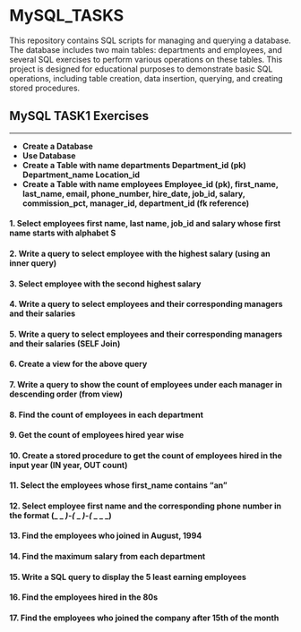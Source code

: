# MySQL_TASKS
This repository contains SQL scripts for managing and querying a database. The database includes two main tables: departments and employees, and several SQL exercises to perform various operations on these tables. This project is designed for educational purposes to demonstrate basic SQL operations, including table creation, data insertion, querying, and creating stored procedures.
## MySQL TASK1 Exercises
---
 - **Create a Database** <br>
 - **Use Database**<br>
 - **Create a Table with name departments Department_id  (pk) Department_name Location_id**<br>
 - **Create a Table with name employees Employee_id (pk), first_name, last_name, email, phone_number, hire_date, job_id, salary, commission_pct, manager_id, department_id (fk reference)**<br>


#### 1. Select employees first name, last name, job_id and salary whose first name starts with alphabet S

#### 2. Write a query to select employee with the highest salary (using an inner query)

#### 3. Select employee with the second highest salary

#### 4. Write a query to select employees and their corresponding managers and their salaries

#### 5. Write a query to select employees and their corresponding managers and their salaries (SELF Join)

#### 6. Create a view for the above query

#### 7. Write a query to show the count of employees under each manager in descending order (from view)

#### 8. Find the count of employees in each department

#### 9. Get the count of employees hired year wise

#### 10. Create a stored procedure to get the count of employees hired in the input year (IN year, OUT count)

#### 11. Select the employees whose first_name contains “an”

#### 12. Select employee first name and the corresponding phone number in the format (_ _ _)-(_ _ _)-(_ _ _ _)

#### 13. Find the employees who joined in August, 1994

#### 14. Find the maximum salary from each department

#### 15. Write a SQL query to display the 5 least earning employees

#### 16. Find the employees hired in the 80s

#### 17. Find the employees who joined the company after 15th of the month
